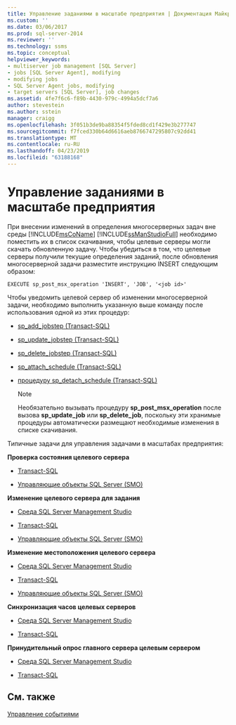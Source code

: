 ```yaml
---
title: Управление заданиями в масштабе предприятия | Документация Майкрософт
ms.custom: ''
ms.date: 03/06/2017
ms.prod: sql-server-2014
ms.reviewer: ''
ms.technology: ssms
ms.topic: conceptual
helpviewer_keywords:
- multiserver job management [SQL Server]
- jobs [SQL Server Agent], modifying
- modifying jobs
- SQL Server Agent jobs, modifying
- target servers [SQL Server], job changes
ms.assetid: 4fe7f6c6-f89b-4430-979c-4994a5dcf7a6
author: stevestein
ms.author: sstein
manager: craigg
ms.openlocfilehash: 3f051b3de9ba88354f5fded8cd1f429e3b277747
ms.sourcegitcommit: f7fced330b64d6616aeb8766747295807c92dd41
ms.translationtype: MT
ms.contentlocale: ru-RU
ms.lasthandoff: 04/23/2019
ms.locfileid: "63188168"
---
```

# <a name="manage-jobs-across-an-enterprise"></a>Управление заданиями в масштабе предприятия
  При внесении изменений в определения многосерверных задач вне среды [!INCLUDE[msCoName](../../includes/msconame-md.md)] [!INCLUDE[ssManStudioFull](../../includes/ssmanstudiofull-md.md)] необходимо поместить их в список скачивания, чтобы целевые серверы могли скачать обновленную задачу. Чтобы убедиться в том, что целевые серверы получили текущие определения заданий, после обновления многосерверной задачи разместите инструкцию INSERT следующим образом:  
  
```  
EXECUTE sp_post_msx_operation 'INSERT', 'JOB', '<job id>'  
```  
  
 Чтобы уведомить целевой сервер об изменении многосерверной задачи, необходимо выполнить указанную выше команду после использования одной из этих процедур:  
  
-   [sp_add_jobstep (Transact-SQL)](/sql/relational-databases/system-stored-procedures/sp-add-jobstep-transact-sql)  
  
-   [sp_update_jobstep (Transact-SQL)](/sql/relational-databases/system-stored-procedures/sp-update-jobstep-transact-sql)  
  
-   [sp_delete_jobstep (Transact-SQL)](/sql/relational-databases/system-stored-procedures/sp-delete-jobstep-transact-sql)  
  
-   [sp_attach_schedule (Transact-SQL)](/sql/relational-databases/system-stored-procedures/sp-attach-schedule-transact-sql)  
  
-   [процедуру sp_detach_schedule &#40;Transact-SQL&#41;](/sql/relational-databases/system-stored-procedures/sp-detach-schedule-transact-sql)  
  
    > [!NOTE]  
    >  Необязательно вызывать процедуру **sp_post_msx_operation** после вызова **sp_update_job** или **sp_delete_job**, поскольку эти хранимые процедуры автоматически размещают необходимые изменения в списке скачивания.  
  
 Типичные задачи для управления задачами в масштабах предприятия:  
  
 **Проверка состояния целевого сервера**  
  
-   [Transact-SQL](/sql/relational-databases/system-stored-procedures/sp-help-targetserver-transact-sql)  
  
-   [Управляющие объекты SQL Server (SMO)](../../relational-databases/server-management-objects-smo/sql-server-management-objects-smo-programming-guide.md)  
  
 **Изменение целевого сервера для задания**  
  
-   [Среда SQL Server Management Studio](modify-the-target-servers-for-a-job.md)  
  
-   [Transact-SQL](/sql/relational-databases/system-stored-procedures/sp-add-jobserver-transact-sql)  
  
-   [Управляющие объекты SQL Server (SMO)](../../relational-databases/server-management-objects-smo/sql-server-management-objects-smo-programming-guide.md)  
  
 **Изменение местоположения целевого сервера**  
  
-   [Среда SQL Server Management Studio](../sql-server-management-studio-ssms.md)  
  
-   [Transact-SQL](/sql/relational-databases/system-stored-procedures/sp-msx-enlist-transact-sql)  
  
-   [Управляющие объекты SQL Server (SMO)](../../relational-databases/server-management-objects-smo/sql-server-management-objects-smo-programming-guide.md)  
  
 **Синхронизация часов целевых серверов**  
  
-   [Среда SQL Server Management Studio](synchronize-target-server-clocks-sql-server-management-studio.md)  
  
-   [Transact-SQL](/sql/relational-databases/system-stored-procedures/sp-resync-targetserver-transact-sql)  
  
 **Принудительный опрос главного сервера целевым сервером**  
  
-   [Среда SQL Server Management Studio](force-a-target-server-to-poll-the-master-server.md)  
  
-   [Transact-SQL](/sql/relational-databases/system-stored-procedures/sp-post-msx-operation-transact-sql)  
  
## <a name="see-also"></a>См. также  
 [Управление событиями](manage-events.md)  
  
  
